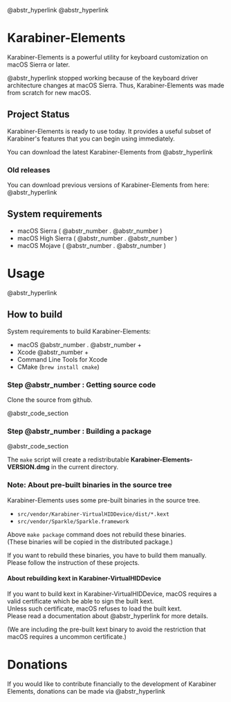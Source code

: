 @abstr_hyperlink @abstr_hyperlink 

# Karabiner-Elements

Karabiner-Elements is a powerful utility for keyboard customization on macOS Sierra or later.

@abstr_hyperlink stopped working because of the keyboard driver architecture changes at macOS Sierra. Thus, Karabiner-Elements was made from scratch for new macOS.

## Project Status

Karabiner-Elements is ready to use today. It provides a useful subset of Karabiner's features that you can begin using immediately.

You can download the latest Karabiner-Elements from @abstr_hyperlink 

### Old releases

You can download previous versions of Karabiner-Elements from here: @abstr_hyperlink 

## System requirements

  * macOS Sierra ( @abstr_number . @abstr_number )
  * macOS High Sierra ( @abstr_number . @abstr_number )
  * macOS Mojave ( @abstr_number . @abstr_number )



# Usage

@abstr_hyperlink 

## How to build

System requirements to build Karabiner-Elements:

  * macOS @abstr_number . @abstr_number +
  * Xcode @abstr_number +
  * Command Line Tools for Xcode
  * CMake (`brew install cmake`)



### Step @abstr_number : Getting source code

Clone the source from github.

@abstr_code_section 

### Step @abstr_number : Building a package

@abstr_code_section 

The `make` script will create a redistributable **Karabiner-Elements-VERSION.dmg** in the current directory.

### Note: About pre-built binaries in the source tree

Karabiner-Elements uses some pre-built binaries in the source tree.

  * `src/vendor/Karabiner-VirtualHIDDevice/dist/*.kext`
  * `src/vendor/Sparkle/Sparkle.framework`



Above `make package` command does not rebuild these binaries.  
(These binaries will be copied in the distributed package.)

If you want to rebuild these binaries, you have to build them manually.  
Please follow the instruction of these projects.

#### About rebuilding kext in Karabiner-VirtualHIDDevice

If you want to build kext in Karabiner-VirtualHIDDevice, macOS requires a valid certificate which be able to sign the built kext.  
Unless such certificate, macOS refuses to load the built kext.  
Please read a documentation about @abstr_hyperlink for more details.

(We are including the pre-built kext binary to avoid the restriction that macOS requires a uncommon certificate.)

# Donations

If you would like to contribute financially to the development of Karabiner Elements, donations can be made via @abstr_hyperlink 
